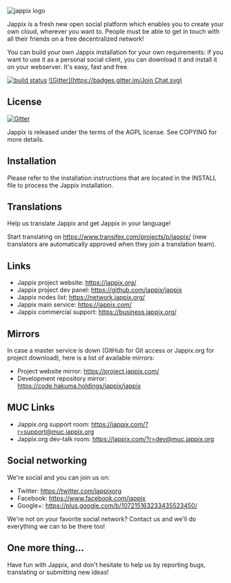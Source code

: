 ![jappix logo](https://project.jappix.com/img/logos/jappix_github.png)


Jappix is a fresh new open social platform which enables you to create your own cloud, wherever you want to. People must be able to get in touch with all their friends on a free decentralized network!

You can build your own Jappix installation for your own requirements: if you want to use it as a personal social client, you can download it and install it on your webserver. It's easy, fast and free.


[![build status](https://ci.hakuma.holdings/projects/7/status.png?ref=master)](https://ci.hakuma.holdings/projects/7?ref=master)
[![Gitter](https://badges.gitter.im/Join Chat.svg)](https://gitter.im/jappix/jappix?utm_source=badge&utm_medium=badge&utm_campaign=pr-badge&utm_content=badge)


License
-------

[![Gitter](https://badges.gitter.im/Join%20Chat.svg)](https://gitter.im/jappix/jappix?utm_source=badge&utm_medium=badge&utm_campaign=pr-badge&utm_content=badge)

Jappix is released under the terms of the AGPL license. See COPYING for more details.


Installation
------------

Please refer to the installation instructions that are located in the INSTALL file to process the Jappix installation.


Translations
------------

Help us translate Jappix and get Jappix in your language!

Start translating on https://www.transifex.com/projects/p/jappix/ (new translators are automatically approved when they join a translation team).


Links
-----

* Jappix project website: https://jappix.org/
* Jappix project dev panel: https://github.com/jappix/jappix
* Jappix nodes list: https://network.jappix.org/
* Jappix main service: https://jappix.com/
* Jappix commercial support: https://business.jappix.org/


Mirrors
-------

In case a master service is down (GitHub for Git access or Jappix.org for project download), here is a list of available mirrors:

* Project website mirror: https://project.jappix.com/
* Development repository mirror: https://code.hakuma.holdings/jappix/jappix


MUC Links
---------

* Jappix.org support room: https://jappix.com/?r=support@muc.jappix.org
* Jappix.org dev-talk room: https://jappix.com/?r=dev@muc.jappix.org


Social networking
-----------------

We're social and you can join us on:

* Twitter: https://twitter.com/jappixorg
* Facebook: https://www.facebook.com/jappix
* Google+: https://plus.google.com/b/107215163233435523450/

We're not on your favorite social network? Contact us and we'll do everything we can to be there too!


One more thing...
-----------------

Have fun with Jappix, and don't hesitate to help us by reporting bugs, translating or submitting new ideas!
